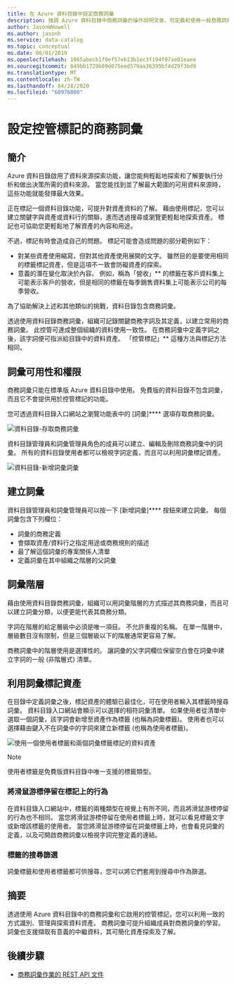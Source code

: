 ```yaml
---
title: 在 Azure 資料目錄中設定商務詞彙
description: 強調 Azure 資料目錄中商務詞彙的操作說明文章，可定義和使用一般商務詞彙來標記註冊的資料資產。
author: JasonWHowell
ms.author: jasonh
ms.service: data-catalog
ms.topic: conceptual
ms.date: 08/01/2019
ms.openlocfilehash: 1065abecb1f0ef57eb13b1ec3f194f07ae01eaee
ms.sourcegitcommit: 849bb1729b89d075eed579aa36395bf4d29f3bd9
ms.translationtype: MT
ms.contentlocale: zh-TW
ms.lasthandoff: 04/28/2020
ms.locfileid: "68976800"
---
```

# <a name="set-up-the-business-glossary-for-governed-tagging"></a>設定控管標記的商務詞彙

## <a name="introduction"></a>簡介

Azure 資料目錄啟用了資料來源探索功能，讓您能夠輕鬆地探索和了解要執行分析和做出決策所需的資料來源。 當您能找到並了解最大範圍的可用資料來源時，這些功能就能發揮最大效果。

正在標記一個資料目錄功能，可提升對資產資料的了解。 藉由使用標記，您可以建立關鍵字與資產或資料行的關聯，進而透過搜尋或瀏覽更輕鬆地探索資產。 標記也可協助您更輕鬆地了解資產的內容和用途。

不過，標記有時會造成自己的問題。 標記可能會造成問題的部分範例如下：

* 對某些資產使用縮寫，但對其他資產使用展開的文字。 雖然目的是要使用相同的標籤標記資產，但是這項不一致會防礙資產的探索。
* 意義的潛在變化取決於內容。 例如，稱為「營收」** 的標籤在客戶資料集上可能表示客戶的營收，但是相同的標籤在每季銷售資料集上可能表示公司的每季營收。  

為了協助解決上述和其他類似的挑戰，資料目錄包含商務詞彙。

透過使用資料目錄商務詞彙，組織可記錄關鍵商務字詞及其定義，以建立常用的商務詞彙。 此控管可達成整個組織的資料使用一致性。 在商務詞彙中定義字詞之後，該字詞便可指派給目錄中的資料資產。 「控管標記」** 這種方法與標記方法相同。

## <a name="glossary-availability-and-privileges"></a>詞彙可用性和權限

商務詞彙只能在標準版 Azure 資料目錄中使用。 免費版的資料目錄不包含詞彙，而且它不會提供用於控管標記的功能。

您可透過資料目錄入口網站之瀏覽功能表中的 [詞彙]**** 選項存取商務詞彙。  

![資料目錄-存取商務詞彙](./media/data-catalog-how-to-business-glossary/01-portal-menu.png)

資料目錄管理員和詞彙管理員角色的成員可以建立、編輯及刪除商務詞彙中的詞彙。 所有的資料目錄使用者都可以檢視字詞定義，而且可以利用詞彙標記資產。

![資料目錄-新增詞彙詞彙](./media/data-catalog-how-to-business-glossary/02-new-term.png)

## <a name="creating-glossary-terms"></a>建立詞彙

資料目錄管理員和詞彙管理員可以按一下 [新增詞彙]**** 按鈕來建立詞彙。 每個詞彙包含下列欄位：

* 詞彙的商務定義
* 會擷取資產/資料行之指定用途或商務規則的描述
* 最了解這個詞彙的專案關係人清單
* 定義詞彙在其中組織之階層的父詞彙

## <a name="glossary-term-hierarchies"></a>詞彙階層

藉由使用資料目錄商務詞彙，組織可以用詞彙階層的方式描述其商務詞彙，而且可以建立詞彙分類，以便更能代表其商務分類。

字詞在階層的給定層級中必須是唯一項目。 不允許重複的名稱。 在單一階層中，層級數目沒有限制，但是三個層級以下的階層通常更容易了解。

商務詞彙中的階層使用是選擇性的。 讓詞彙的父字詞欄位保留空白會在詞彙中建立字詞的一般 (非階層式) 清單。  

## <a name="tagging-assets-with-glossary-terms"></a>利用詞彙標記資產

在目錄中定義詞彙之後，標記資產的體驗已最佳化，可在使用者輸入其標籤時搜尋詞彙。 資料目錄入口網站會顯示可以選擇的相符詞彙清單。 如果使用者從清單中選取一個詞彙，該字詞會新增至資產作為標籤 (也稱為詞彙標籤)。 使用者也可以選擇藉由鍵入不在詞彙中的字詞來建立新標籤 (也稱為使用者標籤)。

![使用一個使用者標籤和兩個詞彙標籤標記的資料資產](./media/data-catalog-how-to-business-glossary/03-tagged-asset.png)

> [!NOTE]
> 使用者標籤是免費版資料目錄中唯一支援的標籤類型。

### <a name="hover-behavior-on-tags"></a>將滑鼠游標停留在標記上的行為

在資料目錄入口網站中，標籤的兩種類型在視覺上有所不同，而且將滑鼠游標停留的行為也不相同。 當您將滑鼠游標停留在使用者標籤上時，就可以看見標籤文字或新增該標籤的使用者。 當您將滑鼠游標停留在詞彙標籤上時，也會看見詞彙的定義，以及可開啟商務詞彙以檢視字詞完整定義的連結。

### <a name="search-filters-for-tags"></a>標籤的搜尋篩選

詞彙標籤和使用者標籤都可供搜尋，您可以將它們套用到搜尋中作為篩選。

## <a name="summary"></a>摘要

透過使用 Azure 資料目錄中的商務詞彙和它啟用的控管標記，您可以利用一致的方式識別、管理與探索資料資產。 商務詞彙可提升組織成員對商務詞彙的學習。 詞彙也支援擷取有意義的中繼資料，其可簡化資產探索及了解。

## <a name="next-steps"></a>後續步驟

* [商務詞彙作業的 REST API 文件](/rest/api/datacatalog/data-catalog-glossary)
